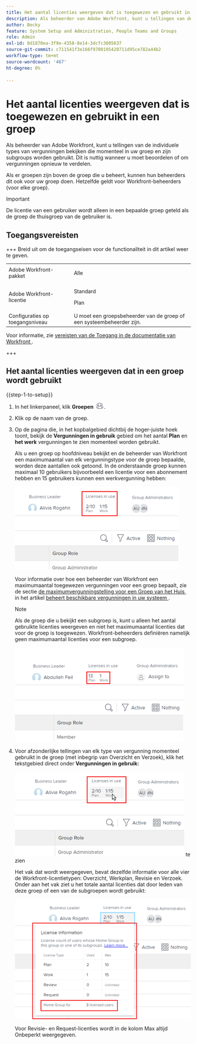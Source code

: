 ```yaml
---
title: Het aantal licenties weergeven dat is toegewezen en gebruikt in een groep
description: Als beheerder van Adobe Workfront, kunt u tellingen van de individuele types van vergunningen bekijken die momenteel in uw groep en zijn subgroups worden gebruikt. Dit is nuttig wanneer u moet beoordelen of om vergunningen opnieuw te verdelen.
author: Becky
feature: System Setup and Administration, People Teams and Groups
role: Admin
exl-id: 8d1870ea-3f9e-4358-8e14-3dcfc3805637
source-git-commit: c711541f3e166f9700195420711d95ce782a44b2
workflow-type: tm+mt
source-wordcount: '467'
ht-degree: 0%

---
```


# Het aantal licenties weergeven dat is toegewezen en gebruikt in een groep

Als beheerder van Adobe Workfront, kunt u tellingen van de individuele types van vergunningen bekijken die momenteel in uw groep en zijn subgroups worden gebruikt. Dit is nuttig wanneer u moet beoordelen of om vergunningen opnieuw te verdelen.

Als er groepen zijn boven de groep die u beheert, kunnen hun beheerders dit ook voor uw groep doen. Hetzelfde geldt voor Workfront-beheerders (voor elke groep).

>[!IMPORTANT]
>
>De licentie van een gebruiker wordt alleen in een bepaalde groep geteld als de groep de thuisgroep van de gebruiker is.

## Toegangsvereisten

+++ Breid uit om de toegangseisen voor de functionaliteit in dit artikel weer te geven.

<table style="table-layout:auto"> 
 <col> 
 <col> 
 <tbody> 
  <tr> 
   <td>Adobe Workfront-pakket</td> 
   <td><p>Alle</p></td> 
  </tr> 
  <tr> 
   <td>Adobe Workfront-licentie</td> 
   <td><p>Standard</p>
       <p>Plan</p></td>
  </tr>
  <tr> 
   <td>Configuraties op toegangsniveau</td> 
   <td>U moet een groepsbeheerder van de groep of een systeembeheerder zijn.</td>
  </tr>
 </tbody> 
</table>

Voor informatie, zie [&#x200B; vereisten van de Toegang in de documentatie van Workfront &#x200B;](/help/quicksilver/administration-and-setup/add-users/access-levels-and-object-permissions/access-level-requirements-in-documentation.md).

+++

## Het aantal licenties weergeven dat in een groep wordt gebruikt

{{step-1-to-setup}}

1. In het linkerpaneel, klik **Groepen** ![&#x200B; Groepen &#x200B;](assets/groups-icon.png).

1. Klik op de naam van de groep.
1. Op de pagina die, in het kopbalgebied dichtbij de hoger-juiste hoek toont, bekijk de **Vergunningen in gebruik** gebied om het aantal **Plan** en **het werk** vergunningen te zien momenteel worden gebruikt.

   Als u een groep op hoofdniveau bekijkt en de beheerder van Workfront een maximumaantal van elk vergunningstype voor de groep bepaalde, worden deze aantallen ook getoond. In de onderstaande groep kunnen maximaal 10 gebruikers bijvoorbeeld een licentie voor een abonnement hebben en 15 gebruikers kunnen een werkvergunning hebben:

   ![&#x200B; Toegewezen vergunningen &#x200B;](assets/licenses-used-allocated.png)

   Voor informatie over hoe een beheerder van Workfront een maximumaantal toegewezen vergunningen voor een groep bepaalt, zie de sectie [&#x200B; de maximumvergunningstelling voor een Groep van het Huis &#x200B;](../../../administration-and-setup/get-started-wf-administration/manage-available-licenses-in-your-system.md#set) in het artikel [&#x200B; beheert beschikbare vergunningen in uw systeem &#x200B;](../../../administration-and-setup/get-started-wf-administration/manage-available-licenses-in-your-system.md).

   >[!NOTE]
   >
   >Als de groep die u bekijkt een subgroep is, kunt u alleen het aantal gebruikte licenties weergeven en niet het maximumaantal licenties dat voor de groep is toegewezen. Workfront-beheerders definiëren namelijk geen maximumaantal licenties voor een subgroep.
   >
   >![&#x200B; Gebruikte vergunningen in subgroup &#x200B;](assets/subgroup-used-licenses-only.png)
   >

1. Voor afzonderlijke tellingen van elk type van vergunning momenteel gebruikt in de groep (met inbegrip van Overzicht en Verzoek), klik het tekstgebied direct onder **Vergunningen in gebruik:**

   ![&#x200B; klik om meer &#x200B;](assets/click-text-to-see-more.png) te zien

   Het vak dat wordt weergegeven, bevat dezelfde informatie voor alle vier de Workfront-licentietypen: Overzicht, Werkplan, Revisie en Verzoek. Onder aan het vak ziet u het totale aantal licenties dat door leden van deze groep of een van de subgroepen wordt gebruikt:

   ![&#x200B; Meer vergunningsinformatie &#x200B;](assets/more-license-info.png)

   Voor Revisie- en Request-licenties wordt in de kolom Max altijd Onbeperkt weergegeven.
